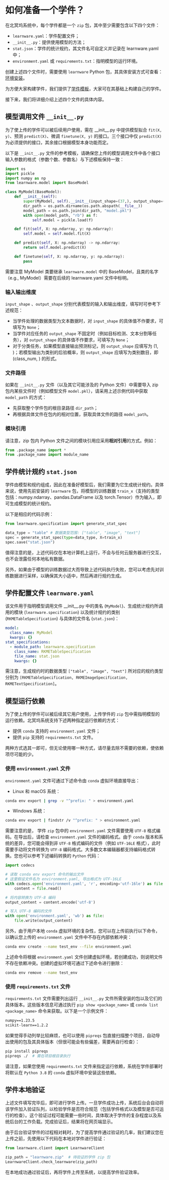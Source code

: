 # 如何准备一个学件？

在北冥坞系统中，每个学件都是一个 `zip` 包，其中至少需要包含以下四个文件：
- `learnware.yaml`：学件配置文件；
- `__init__.py`：提供使用模型的方法；
- `stat.json`：学件的统计规约，其文件名可自定义并记录在 learnware.yaml 中；
- `environment.yaml` 或 `requirements.txt`：指明模型的运行环境。

创建上述四个文件时，需要使用 `learnware` Python 包，其具体安装方式可查看：[环境安装](/zh-CN/overview/installation)。

为方便大家构建学件，我们提供了[学件模板](http://www.bmwu.cloud/static/learnware-template.zip)，大家可在其基础上构建自己的学件。

接下来，我们将详细介绍上述四个文件的具体内容。


## 模型调用文件 `__init__.py`


为了使上传的学件可以被后续用户使用，需在 \_\_init\_\_.py 中提供模型拟合 `fit(X, y)`、预测 `predict(X)`、微调 `finetune(X, y)` 的接口。三个接口中仅 `predict(X)` 为必须提供的接口，其余接口根据模型本身功能而定。

以下是 `__init__.py` 文件的参考模板，请确保您上传的模型调用文件中各个接口输入参数的格式（参数个数、参数名）与下述模板保持一致：
```py
import os
import pickle
import numpy as np
from learnware.model import BaseModel

class MyModel(BaseModel):
    def __init__(self):
        super(MyModel, self).__init__(input_shape=(37,), output_shape=(1,))
        dir_path = os.path.dirname(os.path.abspath(__file__))
        model_path = os.path.join(dir_path, "model.pkl")
        with open(model_path, "rb") as f:
            self.model = pickle.load(f)

    def fit(self, X: np.ndarray, y: np.ndarray):
        self.model = self.model.fit(X)

    def predict(self, X: np.ndarray) -> np.ndarray:
        return self.model.predict(X)

    def finetune(self, X: np.ndarray, y: np.ndarray):
        pass
```

需要注意 MyModel 类要继承 `learnware.model` 中的 BaseModel，且类的名字（e.g., MyModel）需要在后续的 learnware.yaml 文件中标明。

### 输入输出维度

`input_shape` 、`output_shape` 分别代表模型的输入和输出维度，填写时可参考下述规范：
- 当学件处理的数据类型为文本数据时，对 `input_shape` 的具体值不作要求，可填写为 `None`；
- 当学件对应任务的 `output_shape` 不固定时（例如目标检测、文本分割等任务），对 `output_shape` 的具体值不作要求，可填写为 `None`；
- 对于分类任务，如果模型直接输出预测标记，则 `output_shape` 应填写为 (1, )；若模型输出为类别的后验概率，则 `output_shape` 应填写为类别数目，即 (class_num, ) 的形式。

### 文件路径

如果在 `__init__.py` 文件（以及其它可能涉及的 Python 文件）中需要导入 zip 包内某些文件时（例如模型文件 `model.pkl`），请采用上述示例代码中获取 `model_path` 的方式：
- 先获取整个学件包的根目录路径 `dir_path`；
- 再根据具体文件在包内的相对位置，获取具体文件的路径 `model_path`。

### 模块引用

请注意，zip 包内 Python 文件之间的模块引用应采用**相对引用**的方式。例如：
```py
from .package_name import *
from .package_name import module_name
```

## 学件统计规约 `stat.json`

学件由模型和规约组成，因此在准备好模型后，我们需要为它生成统计规约。具体来说，使用先前安装的 `learnware` 包，将模型的训练数据 `train_x`（支持的类型包括：numpy.ndarray、pandas.DataFrame 以及 torch.Tensor）作为输入，即可生成模型的统计规约。

以下是相应的代码示例：

```py
from learnware.specification import generate_stat_spec

data_type = "table" # 数据类型范围: ["table", "image", "text"]
spec = generate_stat_spec(type=data_type, X=train_x)
spec.save("stat.json")
```
值得注意的是，上述代码仅在本地计算机上运行，不会与任何云服务器进行交互，也不会泄露任何本地私有数据。

另外，如果由于模型的训练数据过大而导致上述代码执行失败，您可以考虑先对训练数据进行采样，以确保其大小适中，然后再进行规约生成。

## 学件配置文件 `learnware.yaml`

该文件用于指明模型调用文件 \_\_init\_\_.py 中的类名 (`MyModel`)、生成统计规约所调用的模块 (`learnware.specification`) 以及统计规约的类别 (`RKMETableSpecification`) 与具体的文件名 (`stat.json`)：
```yaml
model:
  class_name: MyModel
  kwargs: {}
stat_specifications:
  - module_path: learnware.specification
    class_name: RKMETableSpecification
    file_name: stat.json
    kwargs: {}
```

需注意，生成规约时的数据类型 `["table", "image", "text"]` 所对应的规约类型分别为 `[RKMETableSpecification, RKMEImageSpecification, RKMETextSpecification]`。

## 模型运行依赖

为了使上传的学件可以被后续其它用户使用，上传学件的 `zip` 包中需指明模型的运行依赖。北冥坞系统支持下述两种指定运行依赖的方式：
- 提供 `conda` 支持的 `environment.yaml` 文件；
- 提供 `pip` 支持的 `requirements.txt` 文件。

两种方式选其一即可，但无论使用哪一种方式，请尽量去除不需要的依赖，使依赖项尽可能的少。

### 使用 `environment.yaml` 文件

`environment.yaml` 文件可通过下述命令由 `conda` 虚拟环境直接导出：
- Linux 和 macOS 系统：
```bash
conda env export | grep -v "^prefix: " > environment.yaml
```
- Windows 系统：
```bash
conda env export | findstr /v "^prefix: " > environment.yaml
```

需要注意的是， 学件 `zip` 包中的 `environment.yaml` 文件需要使用 `UTF-8` 格式编码。在导出后，请检查 `environment.yaml` 文件的编码格式。由于 `conda` 版本和系统的差异，您可能会得到非 `UTF-8` 格式编码的文件（例如 `UTF-16LE` 格式），此时需要手动将文件转换为 `UTF-8` 编码格式。大多数文本编辑器都支持编码格式转换。您也可以参考下述编码转换的 `Python` 代码：

```python
import codecs

# 读取 conda env export 命令的输出文件
# 这里假设文件名为 environment.yaml, 导出格式为 UTF-16LE
with codecs.open('environment.yaml', 'r', encoding='utf-16le') as file:
    content = file.read()

# 将内容转换为 UTF-8 编码
output_content = content.encode('utf-8')

# 写入 UTF-8 编码的文件
with open('environment.yaml', 'wb') as file:
    file.write(output_content)
```

另外，由于用户本地 `conda` 虚拟环境的复杂性，您可以在上传前执行以下命令，以确认您上传的 `environment.yaml` 文件中不存在内部依赖冲突：
```bash
conda env create --name test_env --file environment.yaml
```

上述命令将根据 `environment.yaml` 文件创建虚拟环境，若创建成功，则说明文件不存在依赖冲突。创建的虚拟环境可通过下述命令进行删除：
```bash
conda env remove --name test_env
```

### 使用 `requirements.txt` 文件

`requirements.txt` 文件需要列出运行 `__init__.py` 文件所需安装的包以及它们的具体版本。这些版本信息可通过执行 `pip show <package_name>` 或 `conda list <package_name>` 命令来获取。以下是一个示例文件：
```txt
numpy==1.23.5
scikit-learn==1.2.2
```
如果觉得手动列举比较麻烦，也可以使用 `pipreqs` 包直接扫描整个项目，自动导出使用的包及其具体版本（但很可能会有些偏差，需要再自行检查）：
```bash
pip install pipreqs
pipreqs ./  # 需在项目根目录执行
```
请注意，如果您使用 `requirements.txt` 文件来指定运行依赖，系统在学件部署时将默认在 `Python 3.8` 的 `conda` 虚拟环境中安装这些依赖。


## 学件本地验证

上述文件填写完毕后，即可进行学件上传。一旦学件成功上传，系统后台会自动将该学件加入验证队列，以检验学件是否符合规范（包括学件格式以及模型是否可运行的检查）。这个验证过程可能需要一些时间，具体取决于学件的复杂程度以及系统后台的工作负载。完成验证后，结果将在网页端显示。

由于后台验证学件的过程相对耗时，为了提高学件通过验证的几率，我们建议您在上传之前，先使用以下代码在本地对学件进行验证：
```py
from learnware.client import LearnwareClient

zip_path = "learnware.zip"  # 待验证的学件 zip 包
LearnwareClient.check_learnware(zip_path)
```

在本地成功通过验证后，再将学件上传至系统，以提高学件验证效率。
